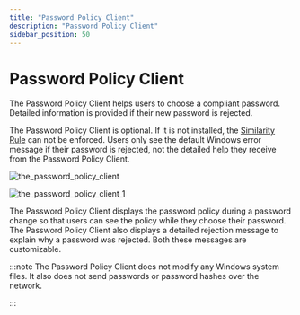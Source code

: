 ```yaml
---
title: "Password Policy Client"
description: "Password Policy Client"
sidebar_position: 50
---
```


# Password Policy Client

The Password Policy Client helps users to choose a compliant password. Detailed information is
provided if their new password is rejected.

The Password Policy Client is optional. If it is not installed, the
[Similarity Rule](/docs/passwordpolicyenforcer/11.0/admin/manage-policies/rules/similarity_rule.md) can not be enforced. Users only see the default Windows error
message if their password is rejected, not the detailed help they receive from the Password Policy
Client.

![the_password_policy_client](/images/passwordpolicyenforcer/11.0/administration/the_password_policy_client.webp)

![the_password_policy_client_1](/images/passwordpolicyenforcer/11.0/administration/the_password_policy_client_1.webp)

The Password Policy Client displays the password policy during a password change so that users can
see the policy while they choose their password. The Password Policy Client also displays a detailed
rejection message to explain why a password was rejected. Both these messages are customizable.

:::note
The Password Policy Client does not modify any Windows system files. It also does not send
passwords or password hashes over the network.

:::
